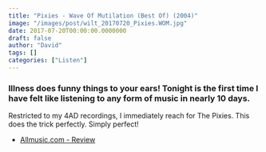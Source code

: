 ```yaml
---
title: "Pixies - Wave Of Mutilation (Best Of) (2004)"
image: "/images/post/wilt_20170720_Pixies.WOM.jpg"
date: 2017-07-20T00:00:00.0000000
draft: false
author: "David"
tags: []
categories: ["Listen"]
---
```

### Illness does funny things to your ears! Tonight is the first time I have felt like listening to any form of music in nearly 10 days.

 Restricted to my 4AD recordings, I immediately reach for The Pixies. This does the trick perfectly. Simply perfect!

-  [Allmusic.com - Review](http://www.allmusic.com/album/wave-of-mutilation-the-best-of-pixies-mw0000331985)